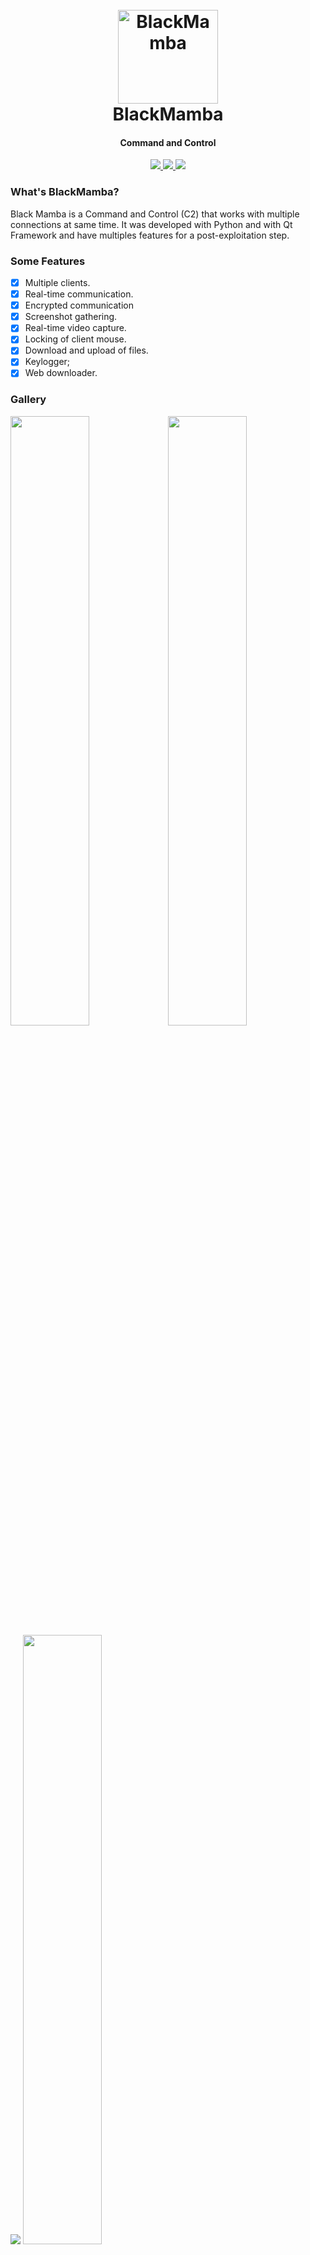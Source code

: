 <h1 align="center">
  <br>
  <a href="https://github.com/loseys/Oblivion/"><img src="https://i.imgur.com/tGj5RyK.png" width=160 height=150 alt="BlackMamba"></a>
  <br>
  BlackMamba
  <br>
</h1>

<h4 align="center">Command and Control</h4>

<p align="center">
  <a href="https://github.com/loseys/Oblivion/">
    <img src="https://img.shields.io/badge/platform-windows%20%7C%20linux-orange">
  </a>
  <a href="https://github.com/loseys/Oblivion/">
    <img src="https://img.shields.io/badge/version-v1.0.32-orange">
  </a>
  <a href="https://github.com/loseys/Oblivion/">
      <img src="https://img.shields.io/badge/python-3.8.6-orange.svg">
  </a>
</p>

### What's BlackMamba?

Black Mamba is a Command and Control (C2) that works with multiple connections at same time. It was developed with Python and with Qt Framework and have multiples features for a post-exploitation step.

### Some Features

- [x] Multiple clients.
- [x] Real-time communication.
- [x] Encrypted communication
- [x] Screenshot gathering.
- [x] Real-time video capture.
- [x] Locking of client mouse.
- [x] Download and upload of files.
- [x] Keylogger;
- [x] Web downloader.

### Gallery

<img src="https://user-images.githubusercontent.com/61597947/107297935-23c6e800-6a53-11eb-9fa4-dcfbb516e5a7.png" width=50% /><img src="https://user-images.githubusercontent.com/61597947/107297929-21fd2480-6a53-11eb-96d4-a45551f07954.png" width=50% />
<img src="https://user-images.githubusercontent.com/61597947/107297933-23c6e800-6a53-11eb-8b24-9d49876797e1.png" />
<img src="https://user-images.githubusercontent.com/61597947/107297931-232e5180-6a53-11eb-8070-a0081b1f4fd3.png" width=50% /><img src="https://user-images.githubusercontent.com/61597947/107297937-245f7e80-6a53-11eb-8eb5-0c8876cb2b58.png" width=50% />
<img src="https://user-images.githubusercontent.com/61597947/107297938-245f7e80-6a53-11eb-9653-bea856c87951.png" />


# Install Guide

> SERVER INSTALL

1º - Download the BlackMamba;
    
2º - Install the PIP packages;
   
     pip install -r requirements.txt
     
     PyQt5
     Pillow
     PyAutoGUI
     pytest-shutil
     cryptography
     pynput
     pygame

3º - Open the port 65000 and 65005 in your Gateway or Router (the port number is optional); 

4º - Create an exception in the firewall for BlackMamba or disable it;

5ª - Go to "BlackMamba/bin/profile/socket.txt" and input the port number opened;

     SERVER_IP=0.0.0.0
     PORT=65000
     PORT_VIDEO=65005

     IMPORTANT: Do not change the 0.0.0.0.
     
6º (OPTIONAL) - Go to the BlackMamba folder and open the "keygen.py" file. Copy the resulting
key and paste in the "BlackMamba/bin/profile/crypt_key.py" ;

    The BlackMamba uses a default cryptography key. It is interesting that you change it.
    
7º - Back to BlackMamba root folder and open the "main.py" file; 

    WINDOWS
    python main.py
    
    GNU/LINUX
    sudo chmod 777 main.py
    sudo python3.8 main.py
   
        KALI LINUX
        (sudo chmod 777 main.py)
        (sudo python3 main.py)

8º - Click on the button that has a person icon and plus signal;

9º - Input the path where the Python file will be created, input both port numbers and 
the IP address (external or local) of your host, then click on the "Create" button.

> CLIENT INSTALL

After creating the Client script, you'll need to open the script in the host target:

**WINDOWS**

python script.py

**GNU/LINUX**

1º Download the packages:

    scrot -y
    python3-pip -y
    python3-tk -y
    python3-dev -y

2º sudo python3.8 script.py

    KALI LINUX
    (sudo python3 script.py)
  
**IMPORTANT**: The script of the client does not have persistence. If you want to do persistence, you'll need
to make it by yourself. Another important point is that the client script maybe delay some seconds or few 
minutes for connect/reconnect.

# Release status

Currently the BlackMamba is on beta stage, this means that the features are all completed but likely to contain a number of known and unknown bugs. It is important to reinforce that most critical bugs like crashes or buffer overflow have already been solved.

# More information

For more information, please take a look at the Wiki.

# Call for Contributions

I'm just one person developing the BlackMamba. If anyone finds this tool useful and wants to add some functionality, improve the code performance or improve something in the BlackMamba, the best way to get it added is to submit a pull request.

If you want to collaborate but you don't know Python, you can help me so much with bug reports. You can do it by submitting Issues you encounter :)

# Author

Gustavo ([Loseys](https://github.com/loseys))

# Acknowledgments, Contributors & Involuntary Contributors

**(In no particular order)**

- [Random Davis](https://stackoverflow.com/users/6273251/random-davis)
- [Wanderson-Magalhaes](https://github.com/Wanderson-Magalhaes)
- [@byt3bl33d3r](https://github.com/byt3bl33d3r)
- **Vitor**
- [cybernobie](https://github.com/cybernobie)
- [w0rk3r](https://github.com/w0rk3r)
- [wesley587](https://github.com/wesley587)
